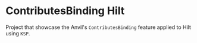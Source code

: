 # ContributesBinding Hilt

Project that showcase the Anvil's `ContributesBinding` feature applied to Hilt using `KSP`. 